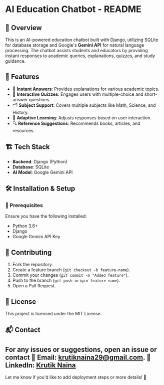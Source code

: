 # AI Education Chatbot - README  

## 📌 Overview  
This is an AI-powered education chatbot built with Django, utilizing SQLite for database storage and Google's **Gemini API** for natural language processing. The chatbot assists students and educators by providing instant responses to academic queries, explanations, quizzes, and study guidance.  

## 🚀 Features  
- 📖 **Instant Answers**: Provides explanations for various academic topics.  
- 🎯 **Interactive Quizzes**: Engages users with multiple-choice and short-answer questions.  
- 🗂 **Subject Support**: Covers multiple subjects like Math, Science, and History.  
- 🔄 **Adaptive Learning**: Adjusts responses based on user interaction.  
- 🔍 **Reference Suggestions**: Recommends books, articles, and resources.  

## 🏗️ Tech Stack  
- **Backend**: Django (Python)  
- **Database**: SQLite  
- **AI Model**: Google Gemini API  

## 🛠️ Installation & Setup  

### 🔹 Prerequisites  
Ensure you have the following installed:  
- Python 3.8+  
- Django  
- Google Gemini API Key  


## 👥 Contributing  
1. Fork the repository.  
2. Create a feature branch (`git checkout -b feature-name`).  
3. Commit your changes (`git commit -m "Added feature"`).  
4. Push to the branch (`git push origin feature-name`).  
5. Open a Pull Request.  

## 📝 License  
This project is licensed under the MIT License.  

## 📬 Contact  
For any issues or suggestions, open an issue or contact
📧 Email: [krutiknaina29@gmail.com](mailto:krutiknaina29@gmail.com).
🔗 LinkedIn: [Krutik Naina](https://www.linkedin.com/in/krutik-naina/)
---

Let me know if you'd like to add deployment steps or more details! 🚀
